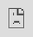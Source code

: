 ```yaml
---
layout: single
title: "Projectile Prediction: Part 1"
excerpt: An exploration of the theory behind projectile prediction.
header:
    teaser: /assets/images/per-post/projectile-prediction-1/projectile-prediction-1-teaser.png
author: Meta
last_modified_at: 2025-07-26
---
```


Part 1 of a series exploring and implementing projectile prediction for multiplayer games. This part breaks down the theory behind projectile prediction, some approaches to implementing it, and a short overview of the version we'll be implementing, starting in part 2, using Unreal Engine and (optionally) the Gameplay Ability System.

The code used for this series can be found on [Unreal Engine's Learning site](https://dev.epicgames.com/community/learning/tutorials/LZ66/projectile-prediction-in-unreal-engine).
{: .notice--info}

## Introduction

Client-side prediction is a crucial component of making real-time online games feel responsive. It's commonly used for things like character movement, abilities, and visuals to conceal the effects of latency, and to provide a more fair experience for players with volatile network conditions.

I'm assuming you know how client-side prediction works if you're reading this. If not, [this video](https://www.youtube.com/watch?v=2Xl0oaTKBXo) provides a good overview of the topic.
{: .notice--info}

One core feature of client-side prediction, present in most modern multiplayer games, is **projectile prediction**.

Projectile prediction is the client-side prediction performed when a client fires a projectile (a rocket launcher, a grenade, etc.). When the player presses the "fire" input, we want to _instantly_ spawn and simulate the projectile for them, instead of waiting for the server to do it, to keep the game feeling responsive.

For disambiguation, the term "projectile prediction" can also refer to the indicators that appear when players are preparing to throw or shoot something, showing them the trajectory in which their projectile will travel. This is a separate, unrelated topic that we aren't covering here.
{: .notice--info}

In this series, we'll examine the theory behind projectile prediction, and walk through a configurable implementation of projectile prediction that mitigates latency and improves responsiveness, without sacrificing fairness:

<iframe width="560" height="315" src="https://www.youtube.com/embed/x0ld1QDUcqY?autoplay=1&color=white&controls=0&modestbranding=1&mute=1&rel=0&loop=1&playlist=x0ld1QDUcqY" frameborder="0" allow="accelerometer; autoplay; encrypted-media; gyroscope; picture-in-picture; fullscreen"  style="position: absolute; top: 0px; left: 0px; width: 100%; height: 100%;"></iframe>
<br>
In this section, we're looking at some approaches to implementing projectile prediction. In parts 2 and 3, we'll walk through creating a [Gameplay Ability System](https://dev.epicgames.com/documentation/en-us/unreal-engine/gameplay-ability-system-for-unreal-engine) [ability task](https://dev.epicgames.com/documentation/en-us/unreal-engine/gameplay-ability-tasks-in-unreal-engine) to predictively spawn projectiles. And in part 4, we'll look at an implementation of a base projectile actor class, breaking down its features and reconciliation techniques (since a step-by-step coding walkthrough wouldn't be practical, given the length of the code for that class).

## Possible Approaches

Unfortunately, projectile prediction ends up being a lot more complex than predicting simple actions (like ray-tracing a gunshot or triggering a particle effect): projectiles are _tangible actors_; they may have complex hit detection, physics simulations, and a myriad of potential side effects that can be triggered during their lifespan (like an explosion when landing). If we were to simply spawn the client's version of the projectile instantly, we would quickly discover synchronization issues and visual discrepancies (which we'll see later on).

Like most things in game development, there's no universal solution to this problem. Different games implement client-side prediction in a different way, specifically suited to the needs of the project. So let's start by looking at some possible approaches.

### No Prediction

Just to get a baseline, let's look at what our projectile would look like without any prediction at all.

![Prediction diagram: no prediction]({{ '/' | absolute_url }}/assets/images/per-post/projectile-prediction-1/visualization-no-prediction.png){: .align-center}

In this situation, when the player presses the "fire" button, they send a message to the server, asking it to spawn the projectile. Once the projectile is spawned on the server, it's replicated back to clients.

In this diagram, the distance between the mannequin and the first projectile represents where the projectile appears locally, relative to its actual spawn location. On the server, the projectile appears at its proper location, right in front of the player, as soon as it's spawned. But because it takes time to replicate the projectile back to clients, the projectile will appear _ahead_ of its spawn location, since it's been traveling in the time it takes to replicate (the exact distance will be $$({client \: ping} / 2) \cdot {projectile \: velocity}$$).

Already, we can see two big problems. First: the projectile is spawned a considerable amount of time _after_ the player presses the input, since it takes time for the input request to reach the server. For clients playing with `60ms` of ping (round-trip time), it will take `30ms` for a projectile to spawn on the server, and _another_ `30ms` for that projectile to appear on the client. Second: projectiles appear a noticeable distance ahead of where they're supposed to be, on both the local and remote clients. If a projectile is traveling at `100m/s`, it will appear `3m` ahead of where it should on clients with `60ms` of ping.

When I say "local" and "remote," I'm referring to the perspective of the projectile, not the server. So the "local client" is the client that fired and owns the projectile, while the "remote clients" are any of the other clients connected to the server. 
{: .notice--info}

### Fake Projectile

To solve these problems, a good place to start is the conventional client-side prediction method: performing the action instantly locally, and reconciling later on if necessary. To do this, when we press our input, we can spawn a "fake" projectile locally that instantly starts traveling.

![Prediction diagram: fake projectile only]({{ '/' | absolute_url }}/assets/images/per-post/projectile-prediction-1/visualization-fake-proj.png){: .align-center}

This presents a new issue, however: because we're spawning the fake projectile _before_ the real projectile, it will now be _ahead_ of it. This desynchronization can result in jarring visual discrepancies: the client's fake projectile will hit its target before the real projectile does, or it may hit something that the real projectile missed, or vice versa.

### Fake Projectile with Synchronization

To fix our synchronization issues, after spawning the fake projectile, we could try to synchronize it with the real one once it's been replicated. There are actually two different ways to implement this particular solution.

The first solution is to simply teleport the fake projectile to the real projectile's location once it's replicated.

![Prediction diagram: fake projectile with instant sync]({{ '/' | absolute_url }}/assets/images/per-post/projectile-prediction-1/visualization-fake-proj-sync-instant.png){: .align-center}

This is how _Unreal Tournament_ handles projectile prediction. You can see how they implement it [here](https://github.com/JimmieKJ/unrealTournament/blob/clean-master/UnrealTournament/Source/UnrealTournament/Public/UTProjectile.h).
{: .notice--info}

The downside of this is that the projectile will visibly "jump" backwards in time, since we're switching between projectiles that are in two different locations. However, projectiles are usually so small and travel at such high speeds that this jump isn't noticeable—especially amidst the action of a fast-paced game.

An alternative solution is to smoothly synchronize the projectiles over time by lerping the fake projectile towards the real one.

![Prediction diagram: fake projectile with lerped sync]({{ '/' | absolute_url }}/assets/images/per-post/projectile-prediction-1/visualization-fake-proj-sync-lerp.png){: .align-center}

This creates a smoother visual, but if the projectile hits something shortly after being fired, it may not have had enough time to fully synchronize yet. Though, in practice, it's highly likely that both the fake and real projectile will end up hitting that same target in this situation, even if they haven't fully synchronized yet.

Both of these solutions are perfectly viable (our implementation will use the latter), and they help solve both of our problems (at least, for the local client; we'll get to fixing remote clients later). However, there's another major issue that might be difficult to notice just from these diagrams, and it has to do with both responsiveness _and_ fairness.

We mentioned that our predicted projectile is a "fake": it doesn't actually damage enemies or have any effect on gameplay; that's still the responsibility of the server's projectile.

What that means is that, since the server's projectile is the one actually performing hit detection, players with lower latency will still have an advantage, because their projectiles will be spawned on the server faster and be closer to their _desired_ shot. This is another issue that we may want to account for.

### Fast-Forwarding

Ideally, for maximum responsiveness _and_ fairness, the real projectile should be as accurate to the fake projectile as possible, since the fake projectile represents what the client actually wanted to fire. To do this, we can "fast-forward" (a.k.a. "forward-predict") the server's projectile, so that it appears where it _would_ be if it had been fired instantly by the client.

![Prediction diagram: fast-forwarding]({{ '/' | absolute_url }}/assets/images/per-post/projectile-prediction-1/visualization-forwarding.png){: .align-center}

This—combined with our fake projectile—essentially mitigates latency from the equation _completely_, which is great. However, you might realize that this presents yet another problem: fairness for _other_ players. If a client is playing with `200ms` of ping, on the server, their `100m/s` projectile will be fast-forwarded `10m` ahead of where it spawned, and, on other clients, will appear `20m` ahead of where it spawned. That means that if a player is any less than `20m` away (a pretty massive distance), they'll never even _see_ the projectile, because it will hit them before it even appears on their screen.

In addition to being visually jarring, this just isn't fair to other players.

### Partial Fast-Forwarding

To help keep things fair, instead of completely fast-forwarding the projectile to where it should be on the client, we can instead fast-forward it only partially. By measuring the client's latency, we can fast-forward it just enough such that it appears somewhere between where the local client "wants" it (e.g. some `10m` ahead), and where the server "wants" it (right in front of the player).

Placing the projectile closer to where the local client wants it favors the player; placing it closer to where the server wants it favors _other_ players. So, for a good compromise, we could place it about halfway between where the client and server want it (which, granted, this diagram doesn't do a great job at showing):

![Prediction diagram: partial fast-forwarding]({{ '/' | absolute_url }}/assets/images/per-post/projectile-prediction-1/visualization-forwarding-partial.png){: .align-center}

To prevent the projectile from ever fast-forwarding an extreme distance, we should also place a limit on how far we can forward-predict the projectile.
{: .notice--info}

### Partial Fast-Forwarding with Synchronization

Since we're only partially fast-forwarding the projectile now, it won't appear exactly where the fake projectile is anymore. We can bring back our synchronization techniques to make sure both projectiles look the same.

![Prediction diagram: partial fast-forwarding with lerping synchronization]({{ '/' | absolute_url }}/assets/images/per-post/projectile-prediction-1/visualization-forwarding-partial-w-sync.png){: .align-center}

Now, our projectiles look good _and_ feel fair on both the server and the local client, but they still look bad on remote clients due to replication time and forward-prediction. So how can we fix this?

### Partial Fast-Forwarding with Synchronization and Resimulation

To make projectiles look good on _remote_ clients too, we can **resimulate** them locally.

When the projectile is initially replicated to a remote client, we can _rewind_ it, back to its spawn location, then _replay_ its trajectory, allowing remote clients to see the projectile's entire lifespan, from start to finish.

![Prediction diagram: partial fast-forwarding with lerping synchronization and remote resimulation]({{ '/' | absolute_url }}/assets/images/per-post/projectile-prediction-1/visualization-forwarding-partial-w-sync-and-resim.png){: .align-center}

You might think that this will cause synchronization issues, since the remote client's projectile is now behind the real one. However, in practice, this isn't really the case. Because of replication time, the projectile will _already_ be behind. For example, if we trigger some explosion VFX with an RPC when the server's projectile hits something, it will take `30ms` (assuming `60ms` of ping) for that explosion to appear on remote clients. When that `30ms` ends, our projectile will likely have already _caught up_ to where it exploded on the server.

## Solution

Each of these approaches is a decent model for a projectile prediction system. Some are better than others, but they all have pros and cons, and you can probably find examples of each in various games.

In the subsequent parts of this series, we'll walk through and examine the implementation of our own projectile prediction system using Unreal Engine and the [Gameplay Ability System](https://dev.epicgames.com/documentation/en-us/unreal-engine/gameplay-ability-system-for-unreal-engine), originally created for the game [_Cloud Crashers_](https://store.steampowered.com/app/2995940/Cloud_Crashers/). This solution uses the latter of the above models: _Partial Fast-Forwarding with Synchronization and Resimulation_, but it's highly configurable, and should be well-suited for a wide range of projects. And, of course, you can modify it to your needs.

We only use the Gameplay Ability System so we can hook into its prediction system to spawn our projectiles. If your project doesn't use GAS, you can still use this code; you'll just have to spawn the projectiles your own way.
{: .notice--info}

Before we dive in, let's look at an overview of how this system will work, and recap how our prediction model will operate.

### Spawning

To spawn our projectiles, we'll use the Gameplay Ability System to predictively spawn a "fake" projectile on the local client, spawn the real projectile on the server, and link the two together so they can be synchronized. The next two sections of this series consist of a step-by-step walkthrough to implementing this code.

We're using GAS so we can hook into its built-in prediction system. We'll spawn projectiles inside gameplay abilities so that if our ability is rejected by the server, we can reconcile the missed prediction by destroying our fake projectile. We'll handle other prediction logic on our own; we're just using GAS to predict the actual spawning of the projectile.

If you have a game complex enough to necessitate projectile prediction, you should seriously consider using GAS as your gameplay framework.
{: .notice--info}

### Initialization

On the server, when our real projectile is spawned, it will be forward-predicted to about halfway between where it was spawned on the server and where it would be on the client that fired it (i.e. halfway between where _it_ spawned and where the fake projectile _currently_ is).

On remote clients, when the real projectile is replicated, it will be rewound to its spawn location and resimulated.

### Projectile Logic

All projectiles will derive from a base `Projectile` actor class. This class will use a projectile movement component for its physics simulation, and use two different collision shapes for hit detection: one to detect hits against the environment, and one to detect hits against targets (e.g. enemy players).

It's important to note that projectile movement is _not_ going to be replicated, because projectile movement replication tends to look horrible, even at high net update frequencies. Instead, each machine will simulate the projectile's movement locally, which is why our reconciliation is so important: we have to make sure that each projectile spawns, travels, and lands the exact same way.

Our base projectile class will be highly configurable. It will have various configurable properties to control how the projectile is predicted (e.g. whether the fake projectile should predict visual effects, or if it should wait for the real projectile's effects), in addition to how the projectile appears and moves. It will also have configurable VFX, SFX, force feedback, and decals that can be triggered predictively or authoritatively.

### Synchronization & Reconciliation

As the projectiles travel, they'll be synchronized and reconciled to ensure that their local simulation always looks and behaves the same on all machines.

On the local client, once the real projectile is replicated from the server, the fake projectile will be lerped towards it over time until both projectiles are synchronized.

When any projectile hits a terminal event (i.e. hitting a target, which triggers its destruction), several reconciliation techniques will be used to ensure that that event occurs the exact same way across all machines. E.g. if the fake projectile hits something that the real projectile missed, we'll ignore the hit, and keep simulating until the real projectile hits something; if the real projectile hits something that the fake projectile missed, the fake projectile will jump to where the real projectile landed; etc.

## What's Next?

Now that we understand our desired model for projectile prediction and have an overview of how we'll implement it, let's start by implementing the gameplay ability task that handles spawning the fake and real projectiles.
